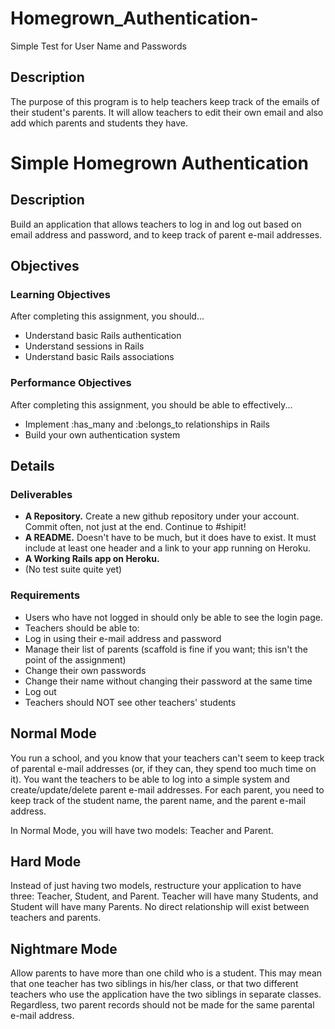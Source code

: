 # Homegrown_Authentication-
Simple Test for User Name and Passwords


## Description
The purpose of this program is to help teachers keep track of the emails of their student's parents. It will allow teachers to edit their own email and also add which parents and students they have.


# Simple Homegrown Authentication

## Description

Build an application that allows teachers to log in and log out based on email address and password, and to keep track of parent e-mail addresses.

## Objectives

### Learning Objectives

After completing this assignment, you should...

* Understand basic Rails authentication
* Understand sessions in Rails
* Understand basic Rails associations

### Performance Objectives

After completing this assignment, you should be able to effectively...

* Implement :has_many and :belongs_to relationships in Rails
* Build your own authentication system

## Details

### Deliverables

* **A Repository.** Create a new github repository under your account.  Commit often, not just at the end.  Continue to #shipit!
* **A README.** Doesn't have to be much, but it does have to exist.  It must include at least one header and a link to your app running on Heroku.
* **A Working Rails app on Heroku.**
* (No test suite quite yet)

### Requirements

* Users who have not logged in should only be able to see the login page.
* Teachers should be able to:
* Log in using their e-mail address and password
* Manage their list of parents (scaffold is fine if you want; this isn't the point of the assignment)
* Change their own passwords
* Change their name without changing their password at the same time
* Log out
* Teachers should NOT see other teachers' students

## Normal Mode

You run a school, and you know that your teachers can't seem to keep track of parental e-mail addresses (or, if they can, they spend too much time on it).  You want the teachers to be able to log into a simple system and create/update/delete parent e-mail addresses.  For each parent, you need to keep track of the student name, the parent name, and the parent e-mail address.

In Normal Mode, you will have two models: Teacher and Parent.

## Hard Mode

Instead of just having two models, restructure your application to have three: Teacher, Student, and Parent.  Teacher will have many Students, and Student will have many Parents.  No direct relationship will exist between teachers and parents.

## Nightmare Mode

Allow parents to have more than one child who is a student.  This may mean that one teacher has two siblings in his/her class, or that two different teachers who use the application have the two siblings in separate classes.  Regardless, two parent records should not be made for the same parental e-mail address.
